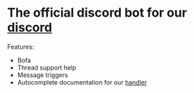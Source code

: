 # The official discord bot for our [discord](https://sern.dev/discord)


Features: 
- Bofa
- Thread support help
- Message triggers
- Autocomplete documentation for our [handler](https://github.com/sern-handler/handler) 
